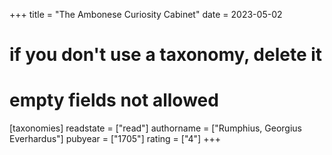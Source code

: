 +++
title = "The Ambonese Curiosity Cabinet"
date = 2023-05-02
# if you don't use a taxonomy, delete it
# empty fields not allowed
[taxonomies]
  readstate = ["read"]
  authorname = ["Rumphius, Georgius Everhardus"]
  pubyear = ["1705"]
  rating = ["4"]
+++

